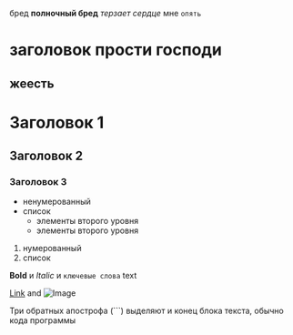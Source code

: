 бред **полночный бред** _терзает сердце_ мне `опять`
# заголовок прости господи
## жеесть


# Заголовок 1
## Заголовок 2
### Заголовок 3

* ненумерованный
* список
  * элементы второго уровня
  * элементы второго уровня

1. нумерованный 
2. список

**Bold** и _Italic_ и `ключевые слова` text

[Link](url) and ![Image](src)

Три обратных апострофа  (```) выделяют и конец блока текста, обычно кода программы
